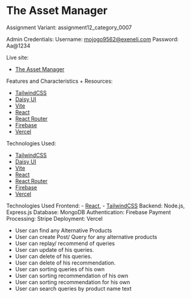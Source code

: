 # The Asset Manager

Assignment Variant: assignment12_category_0007

Admin Credentials:
Username: mojogo9562@exeneli.com
Password: Aa@1234

Live site:
- [The Asset Manager](https://asset-manager-54e54.web.app/)

Features and Characteristics + Resources:
- [TailwindCSS](https://tailwindcss.com/)
- [Daisy UI](https://daisyui.com/)
- [Vite](https://vitejs.dev/)
- [React](https://react.dev/)
- [React Router](https://reactrouter.com/en/main)
- [Firebase](https://firebase.google.com/)
- [Vercel](https://vercel.com/)

Technologies Used:
- [TailwindCSS](https://tailwindcss.com/)
- [Daisy UI](https://daisyui.com/)
- [Vite](https://vitejs.dev/)
- [React](https://react.dev/)
- [React Router](https://reactrouter.com/en/main)
- [Firebase](https://firebase.google.com/)
- [Vercel](https://vercel.com/)


Technologies Used
Frontend: - [React](https://react.dev/), - [TailwindCSS](https://tailwindcss.com/)
Backend: Node.js, Express.js
Database: MongoDB
Authentication: Firebase
Payment Processing: Stripe
Deployment: Vercel








* User can find any Alternative Products 
* User can create Post/ Query for any alternative products 
* User can replay/ recommend of queries 
* User can update of his queries. 
* User can delete of his queries. 
* User can delete of his recommendation. 
* User can sorting queries of his own
* User can sorting recommendation of his own
* User can sorting recommendation for his own 
* User can search queries by product name text 
  

